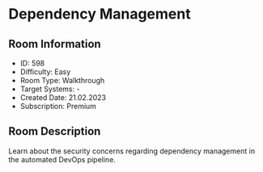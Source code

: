 ﻿# Dependency Management

## Room Information
- ID: 598
- Difficulty: Easy
- Room Type: Walkthrough
- Target Systems: -
- Created Date: 21.02.2023
- Subscription: Premium

## Room Description
Learn about the security concerns regarding dependency management in the automated DevOps pipeline.
